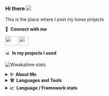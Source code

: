 ### Hi there <a href="https://www.gautamkrishnar.com/"><img src="https://media.giphy.com/media/hvRJCLFzcasrR4ia7z/giphy.gif" width="5%"></a>
This is the place where I post my loose projects


🔗 &nbsp;**Connect with me**
<p align="left">
<a href="https://www.linkedin.com/in/maciej-makara-3039b720a/" target="blank"><img align="center" src="https://raw.githubusercontent.com/rahuldkjain/github-profile-readme-generator/master/src/images/icons/Social/linked-in-alt.svg" height="30" width="40" /></a>
<a href="mailto:maciejmakara01@gmail.com" target="blank"><img align="center" src="https://ssl.gstatic.com/ui/v1/icons/mail/rfr/gmail.ico"  height="30" width="30" /></a>


📊 &nbsp;**In my projects I used**

![Wwakatime stats](https://github-readme-stats.vercel.app/api/top-langs/?username=RustyRipper&langs_count=25&layout=compact&show_icons=true&icon_color=0096ff&theme=tokyonight)
<details>
  <summary><b>✨&nbsp;&nbsp;About&nbsp;Me</b></summary>
  <br/>

Hi my name is Maciej and I'm software developer and computer science student in Wrocław. In my spare time I expand my knowledge and techniques in the field software architecture.
</details>


<details>
  <summary><b>🛠️&nbsp;&nbsp;Languages&nbsp;and&nbsp;Tools</b></summary>
  <br/>
  <p align="left">
  <img src="https://gitlab.com/uploads/-/system/project/avatar/278964/project_avatar.png" alt="gitlab" width="40" height="40"/>
  <img src="https://i0.wp.com/jd-bots.com/wp-content/uploads/2021/05/powershell.png?fit=1600%2C1600&ssl=1" alt="powershell" width="40" height="40"/>
  <img src="https://upload.wikimedia.org/wikipedia/commons/thumb/9/9a/Visual_Studio_Code_1.35_icon.svg/2048px-Visual_Studio_Code_1.35_icon.svg.png" alt="vscode" width="40" height="40"/>
  <img src="https://upload.wikimedia.org/wikipedia/commons/thumb/1/1d/PyCharm_Icon.svg/1200px-PyCharm_Icon.svg.png" alt="Pycharm" width="40" height="40"/> 
  <img src="https://upload.wikimedia.org/wikipedia/commons/thumb/9/9c/IntelliJ_IDEA_Icon.svg/1200px-IntelliJ_IDEA_Icon.svg.png" alt="Intellij" width="40" height="40"/> 
  <img src="https://encrypted-tbn0.gstatic.com/images?q=tbn:ANd9GcTps-uLunp_wK4gi9iQTSnJr7Nfb40grezwOw&usqp=CAU" alt="C#" width="40" height="40"/> 
  <img src="https://pbs.twimg.com/profile_images/1123557710191001600/oMQc_xqN_400x400.png" alt="redhat" width="40" height="40"/>
  <img src="https://media-exp1.licdn.com/dms/image/C560BAQHxkF3dudpvEQ/company-logo_200_200/0/1519902006490?e=2147483647&v=beta&t=j6ECn8h6XLjnngjEr99C_QIgxmyW9S_pBWkDNLpLfU8" alt="ansible" width="40" height="40"/> 
  <img src="https://jaki-jezyk-programowania.pl/img/technologies/scala.png" alt="scala" width="40" height="40"/> 
  <img src="https://cdn-icons-png.flaticon.com/512/226/226777.png" alt="java" width="40" height="40"/> 
  <img src="https://raw.githubusercontent.com/devicons/devicon/master/icons/cplusplus/cplusplus-original.svg" alt="cplusplus" width="40" height="40"/> 
  <img src="https://raw.githubusercontent.com/devicons/devicon/master/icons/css3/css3-original-wordmark.svg" alt="css3" width="40" height="40"/> 
  <img src="https://raw.githubusercontent.com/devicons/devicon/master/icons/docker/docker-original-wordmark.svg" alt="docker" width="40" height="40"/> 
  <img src="https://www.vectorlogo.zone/logos/git-scm/git-scm-icon.svg" alt="git" width="40" height="40"/> 
  <img src="https://raw.githubusercontent.com/devicons/devicon/master/icons/html5/html5-original-wordmark.svg" alt="html5" width="40" height="40"/> 
  <img src="https://raw.githubusercontent.com/devicons/devicon/master/icons/javascript/javascript-original.svg" alt="javascript" width="40" height="40"/>
  <img src="https://www.vectorlogo.zone/logos/jenkins/jenkins-icon.svg" alt="jenkins" width="40" height="40"/>
  <img src="https://www.vectorlogo.zone/logos/kubernetes/kubernetes-icon.svg" alt="kubernetes" width="40" height="40"/>
  <img src="https://raw.githubusercontent.com/devicons/devicon/master/icons/linux/linux-original.svg" alt="linux" width="40" height="40"/> 
  <img src="https://raw.githubusercontent.com/devicons/devicon/master/icons/python/python-original.svg" alt="python" width="40" height="40"/> 
  </p>

</details>

<details>
  <summary><b>📈&nbsp;&nbsp;Language&nbsp;/&nbsp;Framework stats</b></summary>
  <br/>
  <a href='https://profile.codersrank.io/user/RustyRipper/'>
  <img src='http://cr-skills-chart-widget.azurewebsites.net/api/api?username=RustyRipper'>
  </a>

</details>
